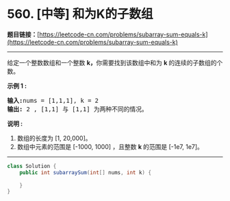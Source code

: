# 560. [中等] 和为K的子数组

**题目链接：**[https://leetcode-cn.com/problems/subarray-sum-equals-k](https://leetcode-cn.com/problems/subarray-sum-equals-k)

---

<div class="content__1Y2H">
 <div class="notranslate">
  <p>给定一个整数数组和一个整数&nbsp;<strong>k，</strong>你需要找到该数组中和为&nbsp;<strong>k&nbsp;</strong>的连续的子数组的个数。</p> 
  <p><strong>示例 1 :</strong></p> 
  <pre class="language-text"><strong>输入:</strong>nums = [1,1,1], k = 2
<strong>输出:</strong> 2 , [1,1] 与 [1,1] 为两种不同的情况。
</pre> 
  <p><strong>说明 :</strong></p> 
  <ol> 
   <li>数组的长度为 [1, 20,000]。</li> 
   <li>数组中元素的范围是 [-1000, 1000] ，且整数&nbsp;<strong>k&nbsp;</strong>的范围是&nbsp;[-1e7, 1e7]。</li> 
  </ol> 
 </div>
</div>

---

```java
class Solution {
    public int subarraySum(int[] nums, int k) {
        
    }
}
```